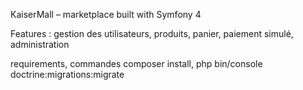 KaiserMall – marketplace built with Symfony 4

Features : 
gestion des utilisateurs, produits, panier, paiement simulé, administration

requirements, commandes composer install, php bin/console doctrine:migrations:migrate
